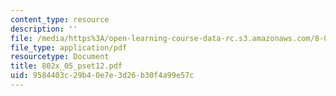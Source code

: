 ```yaml
---
content_type: resource
description: ''
file: /media/https%3A/open-learning-course-data-rc.s3.amazonaws.com/8-02x-physics-ii-electricity-magnetism-with-an-experimental-focus-spring-2005/9584403c29b40e7e3d26b30f4a99e57c_802x_05_pset12.pdf
file_type: application/pdf
resourcetype: Document
title: 802x_05_pset12.pdf
uid: 9584403c-29b4-0e7e-3d26-b30f4a99e57c
---
```

